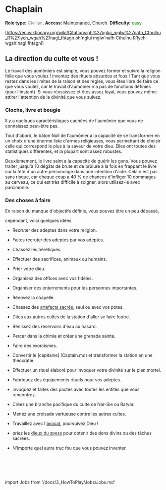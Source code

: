 # Chaplain
**Role type:** <font color= "#808080">Civilian</font>. **Access:** Maintenance, Church. **Difficulty:** <font color="Green">easy</font>


[https://en.wiktionary.org/wiki/Citations:ph%27nglui_mglw%27nafh_Cthulhu_R%27lyeh_wgah%27nagl_fhtagn ph'nglui mglw'nafh Cthulhu R'lyeh wgah'nagl fhtagn!]


## La direction du culte et vous !

Le travail des aumôniers est simple, vous pouvez former et suivre la religion folle que vous voulez ! inventez des rituels absurdes et fous ! Tant que vous restez dans les limites de la raison et des règles, vous êtes libre de faire ce que vous voulez, car le travail d'aumônier n'a pas de fonctions définies (pour l'instant). Si vous réussissez et êtes assez loyal, vous pouvez même attirer l'attention de la divinité que vous suivez.

### Cloche, livre et bougie

Il y a quelques caractéristiques cachées de l'aumônier que vous ne connaissez peut-être pas.

Tout d'abord, le bâton Null de l'aumônier a la capacité de se transformer en un choix d'une énorme liste d'armes religieuses, vous permettant de choisir celle qui correspond le plus à la saveur de votre dieu. Elles ont toutes des statistiques différentes, et la plupart sont assez robustes.

Deuxièmement, le livre saint a la capacité de guérir les gens. Vous pouvez traiter jusqu'à 10 dégâts de brute et de brûlure à la fois en frappant le livre sur la tête d'un autre personnage dans une intention d'aide. Cela n'est pas sans risque, car chaque coup a 40 % de chances d'infliger 10 dommages au cerveau, ce qui est très difficile à soigner, alors utilisez-le avec parcimonie.

### Des choses à faire

En raison du manque d'objectifs définis, vous pouvez être un peu dépassé, 

cependant, voici quelques idées

* Recruter des adeptes dans votre religion.
* Faites recruter des adeptes par vos adeptes.
* Chassez les hérétiques.
* Effectuer des sacrifices, animaux ou humains.
* Prier votre dieu.
* Organisez des offices avec vos fidèles.
* Organiser des enterrements pour les personnes importantes.
* Rénovez la chapelle.
* Chassez des [artefacts sacrés](Asteroid.md), seul ou avec vos potes.
* Dites aux autres cultes de la station d'aller se faire foutre.
* Bénissez des réservoirs d'eau au hasard.
* Percer dans la chimie et créer une grenade sainte.
* Faire des exorcismes.
* Convertir le [capitaine] (Captain.md) et transformer la station en une théocratie.
* Effectuer un rituel élaboré pour invoquer votre divinité sur le plan mortel.
* Fabriquez des équipements rituels pour vos adeptes.
* Invoquez et faites des pactes avec toutes les entités que vous rencontrez.
* Créez une branche pacifique du culte de Nar-Sie ou Ratvar.
* Menez une croisade vertueuse contre les autres cultes.
* Travaillez avec l'[avocat](\3_HowToPlay\Jobs\Security_roles\Lawyer.md), poursuivez Dieu !
* priez les [dieux du spess](\3_HowToPlay\Jobs\Protagonist_roles\Special\Admin.md) pour obtenir des dons divins ou des tâches sacrées.
* N'importe quel autre truc fou que vous pouvez inventer.

  <br/>
<br/>
<br/>

import Jobs from '/docs/3_HowToPlay/Jobs/Jobs.md'

<Jobs />

